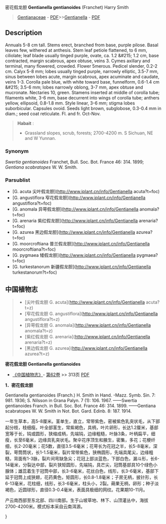密花假龙胆 **Gentianella gentianoides** (Franchet) Harry Smith

> [Gentianaceae](http://www.iplant.cn/info/Gentianaceae?t=foc) - [PDF](http://www.iplant.cn/foc/pdf/Gentianaceae.pdf)>>[Gentianella](http://www.iplant.cn/info/Gentianella?t=foc) - [PDF](http://www.iplant.cn/foc/pdf/Gentianella.pdf)

## Description

Annuals 5-8 cm tall. Stems erect, branched from base, purple pilose. Basal leaves few, withered at anthesis. Stem leaf petiole flattened, to 6 mm, ciliolate; leaf blade usually tinged purple, ovate, ca. 1.2 &amp;#215; 1.2 cm, base contracted, margin scabrous, apex obtuse, veins 3. Cymes axillary and terminal, many flowered, crowded. Flower 5merous. Pedicel slender, 0.2-2 cm. Calyx 5-8 mm; lobes usually tinged purple, narrowly elliptic, 3.5-7 mm, sinus between lobes acute, margin scabrous, apex acuminate and caudate, veins 1-3. Corolla pale blue, with white toward base, funnelform, 0.6-1.4 cm &amp;#215; 3.5-6 mm; lobes narrowly oblong, 3-7 mm, apex obtuse and mucronate. Nectaries 10, green. Stamens inserted at middle of corolla tube; filaments white, 3-6 mm, base decurrent into wings of corolla tube; anthers yellow, ellipsoid, 0.8-1.8 mm. Style linear, 3-6 mm; stigma lobes suborbicular. Capsules ovoid. Seeds light brown, subglobose, 0.3-0.4 mm in diam.; seed coat reticulate. Fl. and fr. Oct-Nov.


> **Habait** : 
>* Grassland slopes, scrub, forests; 2700-4200 m. S Sichuan, NE and W Yunnan.

### Synonym
*Swertia gentianoides* Franchet, Bull. Soc. Bot. France 46: 314. 1899; *Gentiana scabratopes* W. W. Smith.



### Parsublist

* [G.  acuta  尖叶假龙胆](http://www.iplant.cn/info/Gentianella acuta?t=foc)
* [G.  angustiflora  窄花假龙胆](http://www.iplant.cn/info/Gentianella angustiflora?t=foc)
* [G.  anomala  异萼假龙胆](http://www.iplant.cn/info/Gentianella anomala?t=foc)
* [G.  arenaria  紫红假龙胆](http://www.iplant.cn/info/Gentianella arenaria?t=foc)
* [G.  azurea  黑边假龙胆](http://www.iplant.cn/info/Gentianella azurea?t=foc)
* [G.  moorcroftiana  普兰假龙胆](http://www.iplant.cn/info/Gentianella moorcroftiana?t=foc)
* [G.  pygmaea  矮假龙胆](http://www.iplant.cn/info/Gentianella pygmaea?t=foc)
* [G.  turkestanorum  新疆假龙胆](http://www.iplant.cn/info/Gentianella turkestanorum?t=foc)


## 中国植物志

> * [尖叶假龙胆  G.  acuta](http://www.iplant.cn/info/Gentianella acuta?t=z)
> * [窄花假龙胆  G.  angustiflora](http://www.iplant.cn/info/Gentianella angustiflora?t=z)
> * [异萼假龙胆  G.  anomala](http://www.iplant.cn/info/Gentianella anomala?t=z)
> * [紫红假龙胆  G.  arenaria](http://www.iplant.cn/info/Gentianella arenaria?t=z)
> * [黑边假龙胆  G.  azurea](http://www.iplant.cn/info/Gentianella azurea?t=z)


**密花假龙胆 Gentianella gentianoides**

* [《中国植物志》](http://www.iplant.cn/frps)- [第62卷](http://www.iplant.cn/frps/vol/62) >> 313页 [PDF](http://www.iplant.cn/frps/pdf/62/313.pdf)


**1．密花假龙胆**

Gentianella gentianoides (Franch.) H. Smith in Hand. -Mazz. Symb. Sin. 7: 981. 1936; S. Nilsson in Grana Palyn. 7 (1): 106. 1967. ——Swertia gentianoides Franch. in Bull. Soc. Bot. France 46: 314. 1899. ——Gentiana scabratopes W. W. Smith in Not. Bot. Gard. Edinb. 8: 187. 1914.

一年生草本，高5-8厘米。茎单生，直立，常带紫色，密被紫色乳突状毛，从下部起分枝，枝细瘦。叶全部茎生，常紫褐色，具柄，叶片卵形，长达1.2厘米，基部宽等于长，钝或圆形，狭缩成柄，先端钝，边缘粗糙，叶脉3条，叶柄扁平，细瘦，长至6毫米，边缘具乳突状毛。聚伞花序顶生和腋生，密集，多花；花梗纤细，长2-20毫米；花5数，直径3.5-6毫米；花萼长为花冠之半，长5-8毫米，深裂，萼筒筒状，长1-1.5毫米，裂片常带紫色，狭椭圆形，先端具尾尖，边缘粗糙，背面有1-3脉，裂片间弯缺急尖；花冠上部淡蓝色，下部白色，漏斗形，长6-14毫米，分裂达中部，裂片狭矩圆形，先端钝，具芒尖，冠筒基部具10个绿色小腺体；雄蕊着生于冠筒中部，长3-6毫米，花丝白色，线形，长3-6毫米，基部下延于冠筒上成狭翅，花药黄色，矩圆形，长0.8-1.8毫米；子房无柄，披针形，长6-13毫米，花柱细，线形，长3-6毫米，柱头小，2裂。蒴果无柄，卵形；种子淡褐色，近圆球形，直径0.3-0.4毫米，表面具极细的网纹。花果期10-11月。

产云南西部至东北部、四川南部。生于山坡草地、林下、山顶灌丛中，海拔 2700-4200米。模式标本采自云南洱源。



}